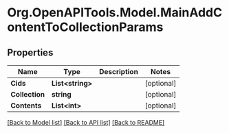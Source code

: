 
# Org.OpenAPITools.Model.MainAddContentToCollectionParams

## Properties

Name | Type | Description | Notes
------------ | ------------- | ------------- | -------------
**Cids** | **List&lt;string&gt;** |  | [optional] 
**Collection** | **string** |  | [optional] 
**Contents** | **List&lt;int&gt;** |  | [optional] 

[[Back to Model list]](../README.md#documentation-for-models)
[[Back to API list]](../README.md#documentation-for-api-endpoints)
[[Back to README]](../README.md)

